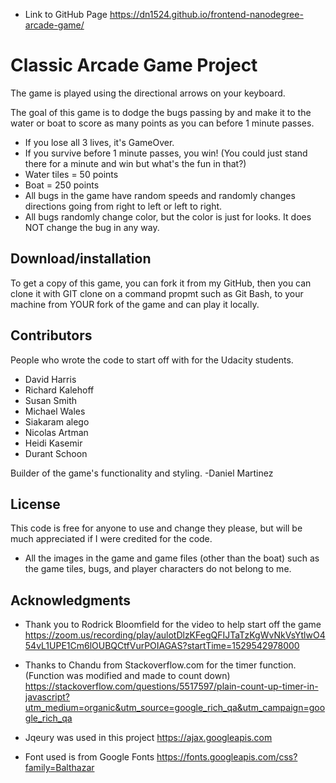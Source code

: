 - Link to GitHub Page https://dn1524.github.io/frontend-nanodegree-arcade-game/

# Classic Arcade Game Project

The game is played using the directional arrows on your keyboard.

The goal of this game is to dodge the bugs passing by and make it to the water or boat to score as many points as you can before 1 minute passes.

- If you lose all 3 lives, it's GameOver.
- If you survive before 1 minute passes, you win! (You could just stand there for a minute and win but what's the fun in that?)
- Water tiles = 50 points
- Boat = 250 points
- All bugs in the game have random speeds and randomly changes directions going from right to left or left to right.
- All bugs randomly change color, but the color is just for looks. It does NOT change the bug in any way.


## Download/installation

To get a copy of this game, you can fork it from my GitHub, then you can clone it with GIT clone on a command propmt such as Git Bash, to your machine from YOUR fork of the game and can play it locally.


## Contributors

People who wrote the code to start off with for the Udacity students.
- David Harris
- Richard Kalehoff
- Susan Smith
- Michael Wales
- Siakaram alego
- Nicolas Artman
- Heidi Kasemir
- Durant Schoon
 
 Builder of the game's functionality and styling.
 -Daniel Martinez
 
 
## License
 
This code is free for anyone to use and change they please, but will be much appreciated if I were credited for the code.

- All the images in the game and game files (other than the boat) such as the game tiles, bugs, and player characters do not belong to me.
 
 
## Acknowledgments

- Thank you to Rodrick Bloomfield for the video to help start off the game https://zoom.us/recording/play/aulotDlzKFegQFIJTaTzKgWvNkVsYtlwO454vL1UPE1Cm6lOUBQCtfVurPOIAGAS?startTime=1529542978000

- Thanks to Chandu from Stackoverflow.com for the timer function. (Function was modified and made to count down)
https://stackoverflow.com/questions/5517597/plain-count-up-timer-in-javascript?utm_medium=organic&utm_source=google_rich_qa&utm_campaign=google_rich_qa

- Jqeury was used in this project https://ajax.googleapis.com
- Font used is from Google Fonts https://fonts.googleapis.com/css?family=Balthazar
